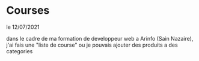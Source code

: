 # Courses

le 12/07/2021

dans le cadre de ma formation de developpeur web a Arinfo (Sain Nazaire), j'ai fais une "liste de course" ou je pouvais ajouter des produits a des categories 
